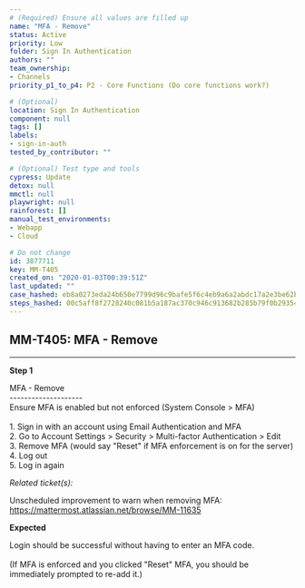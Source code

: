 ```yaml
---
# (Required) Ensure all values are filled up
name: "MFA - Remove"
status: Active
priority: Low
folder: Sign In Authentication
authors: ""
team_ownership: 
- Channels
priority_p1_to_p4: P2 - Core Functions (Do core functions work?)

# (Optional)
location: Sign In Authentication
component: null
tags: []
labels: 
- sign-in-auth
tested_by_contributor: ""

# (Optional) Test type and tools
cypress: Update
detox: null
mmctl: null
playwright: null
rainforest: []
manual_test_environments:
- Webapp
- Cloud

# Do not change
id: 3877711
key: MM-T405
created_on: "2020-01-03T00:39:51Z"
last_updated: ""
case_hashed: eb8a0273eda24b650e7799d96c9bafe5f6c4eb9a6a2abdc17a2e3be62b40b4dbbbcc8664204af1e79a2920bfe552dc9c
steps_hashed: 00c5aff8f2728240c081b5a187ac370c946c913682b285b79f0b29354d5cc2243d354dd06a30bc35393a7228cfde6646
---
```


<!-- (Auto-generated) Based on frontmatter's "key" and "name" -->

## MM-T405: MFA - Remove

---

**Step 1**

MFA - Remove\
\--------------------\
Ensure MFA is enabled but not enforced (System Console > MFA)\
\
1\. Sign in with an account using Email Authentication and MFA\
2\. Go to Account Settings > Security > Multi-factor Authentication > Edit\
3\. Remove MFA (would say "Reset" if MFA enforcement is on for the server)\
4\. Log out\
5\. Log in again

_Related ticket(s):_

Unscheduled improvement to warn when removing MFA:\
<https://mattermost.atlassian.net/browse/MM-11635>

**Expected**

Login should be successful without having to enter an MFA code.\
\
(If MFA is enforced and you clicked "Reset" MFA, you should be immediately prompted to re-add it.)
